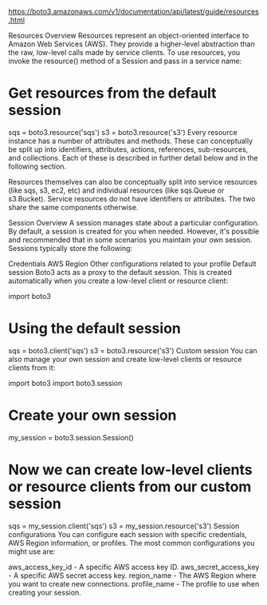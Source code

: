 https://boto3.amazonaws.com/v1/documentation/api/latest/guide/resources.html

Resources
Overview
Resources represent an object-oriented interface to Amazon Web Services (AWS). They provide a higher-level abstraction than the raw, low-level calls made by service clients. To use resources, you invoke the resource() method of a Session and pass in a service name:

# Get resources from the default session
sqs = boto3.resource('sqs')
s3 = boto3.resource('s3')
Every resource instance has a number of attributes and methods. These can conceptually be split up into identifiers, attributes, actions, references, sub-resources, and collections. Each of these is described in further detail below and in the following section.

Resources themselves can also be conceptually split into service resources (like sqs, s3, ec2, etc) and individual resources (like sqs.Queue or s3.Bucket). Service resources do not have identifiers or attributes. The two share the same components otherwise.

Session
Overview
A session manages state about a particular configuration. By default, a session is created for you when needed. However, it's possible and recommended that in some scenarios you maintain your own session. Sessions typically store the following:

Credentials
AWS Region
Other configurations related to your profile
Default session
Boto3 acts as a proxy to the default session. This is created automatically when you create a low-level client or resource client:

import boto3

# Using the default session
sqs = boto3.client('sqs')
s3 = boto3.resource('s3')
Custom session
You can also manage your own session and create low-level clients or resource clients from it:

import boto3
import boto3.session

# Create your own session
my_session = boto3.session.Session()

# Now we can create low-level clients or resource clients from our custom session
sqs = my_session.client('sqs')
s3 = my_session.resource('s3')
Session configurations
You can configure each session with specific credentials, AWS Region information, or profiles. The most common configurations you might use are:

aws_access_key_id - A specific AWS access key ID.
aws_secret_access_key - A specific AWS secret access key.
region_name - The AWS Region where you want to create new connections.
profile_name - The profile to use when creating your session.